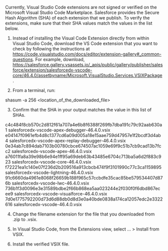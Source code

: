 Currently, Visual Studio Code extensions are not signed or verified on the
Microsoft Visual Studio Code Marketplace. Salesforce provides the Secure Hash
Algorithm (SHA) of each extension that we publish. To verify the extensions,
make sure that their SHA values match the values in the list below.

1. Instead of installing the Visual Code Extension directly from within Visual
   Studio Code, download the VS Code extension that you want to check by
   following the instructions at
   https://code.visualstudio.com/docs/editor/extension-gallery#_common-questions.
   For example, download,
   https://salesforce.gallery.vsassets.io/_apis/public/gallery/publisher/salesforce/extension/salesforcedx-vscode-core/46.4.0/assetbyname/Microsoft.VisualStudio.Services.VSIXPackage.

2. From a terminal, run:

shasum -a 256 <location_of_the_downloaded_file>

3. Confirm that the SHA in your output matches the value in this list of SHAs.

c4c484f8cb570c2d812f61a707a4e6b8f6388f269fb7dba191c79c92aab630a1  salesforcedx-vscode-apex-debugger-46.4.0.vsix
e04147f0961efb4d8c1377cd6a09d005a18e15aae759d47957e1f2bcdf3d4ab4  salesforcedx-vscode-apex-replay-debugger-46.4.0.vsix
0e34ab7c894dab7103b00780cbce674507ac1059e69f9c51b7cb9cad13b7fcc2  salesforcedx-vscode-apex-46.4.0.vsix
a76011fa8a39e98b6e94e1ff95a69deb63b43485e6704c713ba5a6d2f883c923  salesforcedx-vscode-core-46.4.0.vsix
f72221ea1c140e07f236d2b209516a913cbcb474f9f3101990c77c3ca1159895  salesforcedx-vscode-lightning-46.4.0.vsix
91c6660da4961e8068f26659b188f965c57ccbdfe35cac85be579534407d876b  salesforcedx-vscode-lwc-46.4.0.vsix
736b1f3d0096e3e31589bdbe2f66b868ea5aa023244e2f030f0f6dbd867ecee9  salesforcedx-vscode-visualforce-46.4.0.vsix
7d0e1775792200d73d6d88db0d8d3e0a40bde0838a174ca12057edc2e3322616  salesforcedx-vscode-46.4.0.vsix


4. Change the filename extension for the file that you downloaded from .zip to
.vsix.

5. In Visual Studio Code, from the Extensions view, select ... > Install from
VSIX.

6. Install the verified VSIX file.
